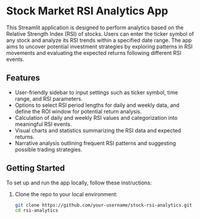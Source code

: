 # Stock Market RSI Analytics App

This Streamlit application is designed to perform analytics based on the Relative Strength Index (RSI) of stocks. Users can enter the ticker symbol of any stock and analyze its RSI trends within a specified date range. The app aims to uncover potential investment strategies by exploring patterns in RSI movements and evaluating the expected returns following different RSI events.

## Features

- User-friendly sidebar to input settings such as ticker symbol, time range, and RSI parameters.
- Options to select RSI period lengths for daily and weekly data, and define the ROI window for potential return analysis.
- Calculation of daily and weekly RSI values and categorization into meaningful RSI events.
- Visual charts and statistics summarizing the RSI data and expected returns.
- Narrative analysis outlining frequent RSI patterns and suggesting possible trading strategies.

## Getting Started

To set up and run the app locally, follow these instructions:

1. Clone the repo to your local environment:
   ```sh
   git clone https://github.com/your-username/stock-rsi-analytics.git
   cd rsi-analytics
